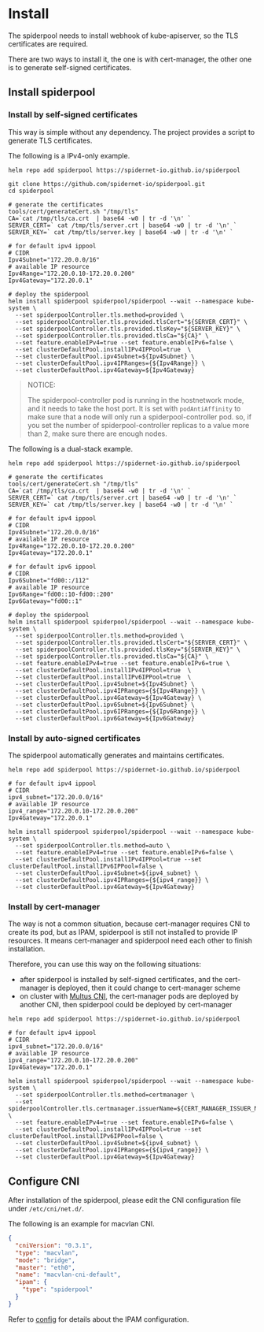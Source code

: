 # Install

The spiderpool needs to install webhook of kube-apiserver, so the TLS certificates are required.

There are two ways to install it, the one is with cert-manager, the other one is to generate self-signed certificates.

## Install spiderpool

### Install by self-signed certificates

This way is simple without any dependency. The project provides a script to generate TLS certificates.

The following is a IPv4-only example.

```shell
helm repo add spiderpool https://spidernet-io.github.io/spiderpool

git clone https://github.com/spidernet-io/spiderpool.git
cd spiderpool

# generate the certificates
tools/cert/generateCert.sh "/tmp/tls"
CA=`cat /tmp/tls/ca.crt  | base64 -w0 | tr -d '\n' `
SERVER_CERT=` cat /tmp/tls/server.crt | base64 -w0 | tr -d '\n' `
SERVER_KEY=` cat /tmp/tls/server.key | base64 -w0 | tr -d '\n' `

# for default ipv4 ippool
# CIDR
Ipv4Subnet="172.20.0.0/16"
# available IP resource
Ipv4Range="172.20.0.10-172.20.0.200"
Ipv4Gateway="172.20.0.1"

# deploy the spiderpool
helm install spiderpool spiderpool/spiderpool --wait --namespace kube-system \
  --set spiderpoolController.tls.method=provided \
  --set spiderpoolController.tls.provided.tlsCert="${SERVER_CERT}" \
  --set spiderpoolController.tls.provided.tlsKey="${SERVER_KEY}" \
  --set spiderpoolController.tls.provided.tlsCa="${CA}" \
  --set feature.enableIPv4=true --set feature.enableIPv6=false \
  --set clusterDefaultPool.installIPv4IPPool=true  \
  --set clusterDefaultPool.ipv4Subnet=${Ipv4Subnet} \
  --set clusterDefaultPool.ipv4IPRanges={${Ipv4Range}} \
  --set clusterDefaultPool.ipv4Gateway=${Ipv4Gateway}
```

> NOTICE:
>
> The spiderpool-controller pod is running in the hostnetwork mode, and it needs to take the host port.
> It is set with `podAntiAffinity` to make sure that a node will only run a spiderpool-controller pod.
> so, if you set the number of spiderpool-controller replicas to a value more than 2, make sure there are enough nodes.

The following is a dual-stack example.

```shell
helm repo add spiderpool https://spidernet-io.github.io/spiderpool

# generate the certificates
tools/cert/generateCert.sh "/tmp/tls"
CA=`cat /tmp/tls/ca.crt  | base64 -w0 | tr -d '\n' `
SERVER_CERT=` cat /tmp/tls/server.crt | base64 -w0 | tr -d '\n' `
SERVER_KEY=` cat /tmp/tls/server.key | base64 -w0 | tr -d '\n' `

# for default ipv4 ippool
# CIDR
Ipv4Subnet="172.20.0.0/16"
# available IP resource
Ipv4Range="172.20.0.10-172.20.0.200"
Ipv4Gateway="172.20.0.1"

# for default ipv6 ippool
# CIDR
Ipv6Subnet="fd00::/112"
# available IP resource
Ipv6Range="fd00::10-fd00::200"
Ipv6Gateway="fd00::1"

# deploy the spiderpool
helm install spiderpool spiderpool/spiderpool --wait --namespace kube-system \
  --set spiderpoolController.tls.method=provided \
  --set spiderpoolController.tls.provided.tlsCert="${SERVER_CERT}" \
  --set spiderpoolController.tls.provided.tlsKey="${SERVER_KEY}" \
  --set spiderpoolController.tls.provided.tlsCa="${CA}" \
  --set feature.enableIPv4=true --set feature.enableIPv6=true \
  --set clusterDefaultPool.installIPv4IPPool=true  \
  --set clusterDefaultPool.installIPv6IPPool=true  \
  --set clusterDefaultPool.ipv4Subnet=${Ipv4Subnet} \
  --set clusterDefaultPool.ipv4IPRanges={${Ipv4Range}} \
  --set clusterDefaultPool.ipv4Gateway=${Ipv4Gateway} \
  --set clusterDefaultPool.ipv6Subnet=${Ipv6Subnet} \
  --set clusterDefaultPool.ipv6IPRanges={${Ipv6Range}} \
  --set clusterDefaultPool.ipv6Gateway=${Ipv6Gateway}
```

### Install by auto-signed certificates

The spiderpool automatically generates and maintains certificates.

```shell
helm repo add spiderpool https://spidernet-io.github.io/spiderpool

# for default ipv4 ippool
# CIDR
ipv4_subnet="172.20.0.0/16"
# available IP resource
ipv4_range="172.20.0.10-172.20.0.200"
Ipv4Gateway="172.20.0.1"

helm install spiderpool spiderpool/spiderpool --wait --namespace kube-system \
  --set spiderpoolController.tls.method=auto \
  --set feature.enableIPv4=true --set feature.enableIPv6=false \
  --set clusterDefaultPool.installIPv4IPPool=true --set clusterDefaultPool.installIPv6IPPool=false \
  --set clusterDefaultPool.ipv4Subnet=${ipv4_subnet} \
  --set clusterDefaultPool.ipv4IPRanges={${ipv4_range}} \
  --set clusterDefaultPool.ipv4Gateway=${Ipv4Gateway}
```

### Install by cert-manager

The way is not a common situation, because cert-manager requires CNI to create its pod,
but as IPAM, spiderpool is still not installed to provide IP resources. It means cert-manager and spiderpool need each other to finish installation.

Therefore, you can use this way on the following situations:

- after spiderpool is installed by self-signed certificates, and the cert-manager is deployed, then it could change to cert-manager scheme
- on cluster with [Multus CNI](https://github.com/k8snetworkplumbingwg/multus-cni), the cert-manager pods are deployed by another CNI, then spiderpool could be deployed by cert-manager

```shell
helm repo add spiderpool https://spidernet-io.github.io/spiderpool

# for default ipv4 ippool
# CIDR
ipv4_subnet="172.20.0.0/16"
# available IP resource
ipv4_range="172.20.0.10-172.20.0.200"
Ipv4Gateway="172.20.0.1"

helm install spiderpool spiderpool/spiderpool --wait --namespace kube-system \
  --set spiderpoolController.tls.method=certmanager \
  --set spiderpoolController.tls.certmanager.issuerName=${CERT_MANAGER_ISSUER_NAME} \
  --set feature.enableIPv4=true --set feature.enableIPv6=false \
  --set clusterDefaultPool.installIPv4IPPool=true --set clusterDefaultPool.installIPv6IPPool=false \
  --set clusterDefaultPool.ipv4Subnet=${ipv4_subnet} \
  --set clusterDefaultPool.ipv4IPRanges={${ipv4_range}} \
  --set clusterDefaultPool.ipv4Gateway=${Ipv4Gateway}
```

## Configure CNI  

After installation of the spiderpool, please edit the CNI configuration file under `/etc/cni/net.d/`.

The following is an example for macvlan CNI.

```json
{
  "cniVersion": "0.3.1",
  "type": "macvlan",
  "mode": "bridge",
  "master": "eth0",
  "name": "macvlan-cni-default",
  "ipam": {
    "type": "spiderpool"
  }
}
```

Refer to [config](../concepts/config.md) for details about the IPAM configuration.
